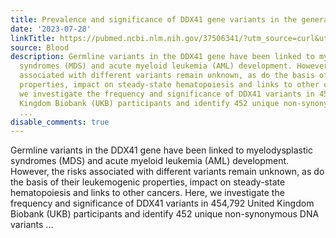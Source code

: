 ```yaml
---
title: Prevalence and significance of DDX41 gene variants in the general population
date: '2023-07-28'
linkTitle: https://pubmed.ncbi.nlm.nih.gov/37506341/?utm_source=curl&utm_medium=rss&utm_campaign=journals&utm_content=7603509&fc=None&ff=20230729181011&v=2.17.9.post6+86293ac
source: Blood
description: Germline variants in the DDX41 gene have been linked to myelodysplastic
  syndromes (MDS) and acute myeloid leukemia (AML) development. However, the risks
  associated with different variants remain unknown, as do the basis of their leukemogenic
  properties, impact on steady-state hematopoiesis and links to other cancers. Here,
  we investigate the frequency and significance of DDX41 variants in 454,792 United
  Kingdom Biobank (UKB) participants and identify 452 unique non-synonymous DNA variants
  ...
disable_comments: true
---
```

Germline variants in the DDX41 gene have been linked to myelodysplastic syndromes (MDS) and acute myeloid leukemia (AML) development. However, the risks associated with different variants remain unknown, as do the basis of their leukemogenic properties, impact on steady-state hematopoiesis and links to other cancers. Here, we investigate the frequency and significance of DDX41 variants in 454,792 United Kingdom Biobank (UKB) participants and identify 452 unique non-synonymous DNA variants ...